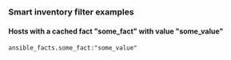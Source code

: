 ### Smart inventory filter examples

#### Hosts with a cached fact "some_fact" with value "some_value"
```shell
ansible_facts.some_fact:"some_value"
```